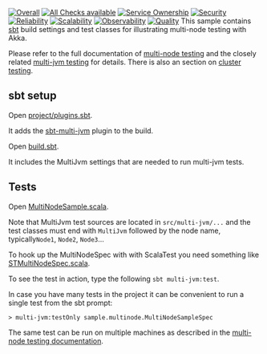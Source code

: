
[![Overall](https://img.shields.io/endpoint?style=flat&url=https%3A%2F%2Fapp.opslevel.com%2Fapi%2Fservice_level%2Fh4dYSGsAWr2B_kbSt0qB-AVP2uqsG7Dqs-fPUkPYnuk)](https://app.opslevel.com/services/catalog_service/maturity-report)
[![All Checks available](https://img.shields.io/endpoint?style=flat&url=https%3A%2F%2Fapp.opslevel.com%2Fapi%2Fservice_level%2Fh4dYSGsAWr2B_kbSt0qB-AVP2uqsG7Dqs-fPUkPYnuk%2Fall_checks_available)](https://app.opslevel.com/services/catalog_service/maturity-report)
[![Service Ownership](https://img.shields.io/endpoint?style=flat&url=https%3A%2F%2Fapp.opslevel.com%2Fapi%2Fservice_level%2Fh4dYSGsAWr2B_kbSt0qB-AVP2uqsG7Dqs-fPUkPYnuk%2Fservice_ownership)](https://app.opslevel.com/services/catalog_service/maturity-report)
[![Security](https://img.shields.io/endpoint?style=flat&url=https%3A%2F%2Fapp.opslevel.com%2Fapi%2Fservice_level%2Fh4dYSGsAWr2B_kbSt0qB-AVP2uqsG7Dqs-fPUkPYnuk%2Fsecurity_2)](https://app.opslevel.com/services/catalog_service/maturity-report)
[![Reliability](https://img.shields.io/endpoint?style=flat&url=https%3A%2F%2Fapp.opslevel.com%2Fapi%2Fservice_level%2Fh4dYSGsAWr2B_kbSt0qB-AVP2uqsG7Dqs-fPUkPYnuk%2Freliability_2)](https://app.opslevel.com/services/catalog_service/maturity-report)
[![Scalability](https://img.shields.io/endpoint?style=flat&url=https%3A%2F%2Fapp.opslevel.com%2Fapi%2Fservice_level%2Fh4dYSGsAWr2B_kbSt0qB-AVP2uqsG7Dqs-fPUkPYnuk%2Fscalability_2)](https://app.opslevel.com/services/catalog_service/maturity-report)
[![Observability](https://img.shields.io/endpoint?style=flat&url=https%3A%2F%2Fapp.opslevel.com%2Fapi%2Fservice_level%2Fh4dYSGsAWr2B_kbSt0qB-AVP2uqsG7Dqs-fPUkPYnuk%2Fobservability_2)](https://app.opslevel.com/services/catalog_service/maturity-report)
[![Quality](https://img.shields.io/endpoint?style=flat&url=https%3A%2F%2Fapp.opslevel.com%2Fapi%2Fservice_level%2Fh4dYSGsAWr2B_kbSt0qB-AVP2uqsG7Dqs-fPUkPYnuk%2Fquality_2)](https://app.opslevel.com/services/catalog_service/maturity-report)
This sample contains [sbt](http://www.scala-sbt.org/) build settings and test classes for illustrating multi-node testing with Akka.

Please refer to the full documentation of [multi-node testing](http://doc.akka.io/docs/akka/2.5/dev/multi-node-testing.html) and the closely related [multi-jvm testing](http://doc.akka.io/docs/akka/2.5/dev/multi-jvm-testing.html) for details. There is also an section on [cluster testing](http://doc.akka.io/docs/akka/2.5/scala/cluster-usage.html#How_to_Test).

## sbt setup

Open [project/plugins.sbt](project/plugins.sbt).

It adds the [sbt-multi-jvm](http://github.com/sbt/sbt-multi-jvm) plugin to the build.

Open [build.sbt](build.sbt).

It includes the MultiJvm settings that are needed to run multi-jvm tests.

## Tests

Open [MultiNodeSample.scala](src/multi-jvm/scala/sample/multinode/MultiNodeSample.scala).

Note that MultiJvm test sources are located in `src/multi-jvm/...` and the test classes must end with `MultiJvm` followed by the node name, typically`Node1`, `Node2`, `Node3`...

To hook up the MultiNodeSpec with with ScalaTest you need something like [STMultiNodeSpec.scala](src/test/scala/sample/multinode/STMultiNodeSpec.scala).

To see the test in action, type the following `sbt multi-jvm:test`.

In case you have many tests in the project it can be convenient to run a single test from the sbt prompt:

    > multi-jvm:testOnly sample.multinode.MultiNodeSampleSpec

The same test can be run on multiple machines as described in the [multi-node testing documentation](http://doc.akka.io/docs/akka/2.5/dev/multi-node-testing.html).

